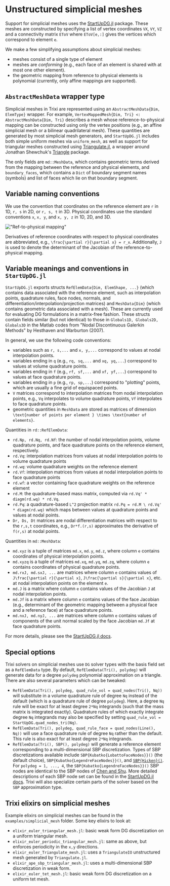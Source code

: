 # Unstructured simplicial meshes

Support for simplicial meshes uses the [StartUpDG.jl](https://github.com/jlchan/StartUpDG.jl) 
package. These meshes are constructed by specifying a list of vertex coordinates `VX`, `VY`, `VZ` 
and a connectivity matrix `EToV` where `EToV[e,:]` gives the vertices which correspond to element `e`. 

We make a few simplifying assumptions about simplicial meshes:
* meshes consist of a single type of element
* meshes are _conforming_ (e.g., each face of an element is shared with at most one other element). 
* the geometric mapping from reference to physical elements is polynomial (currently, only affine 
mappings are supported).

## `AbstractMeshData` wrapper type

Simplicial meshes in Trixi are represented using an `AbstractMeshData{Dim, ElemType}` wrapper. 
For example, `VertexMappedMesh{Dim, Tri} <: AbstractMeshData{Dim, Tri}` describes a mesh whose
reference-to-physical mapping can be constructed using only the vertex positions (e.g., an affine 
simplicial mesh or a bilinear quadrilateral mesh). These quantities are generated by most simplicial 
mesh generators, and `StartUpDG.jl` includes both simple uniform meshes via `uniform_mesh`, as 
well as support for triangular meshes constructed using 
[Triangulate.jl](https://github.com/JuliaGeometry/Triangulate.jl), a wrapper around Jonathan Shewchuk's 
[Triangle](https://www.cs.cmu.edu/~quake/triangle.html) package.

The only fields are `md::MeshData`, which contains geometric terms derived from the mapping between 
the reference and physical elements, and `boundary_faces`, which contains a `Dict` of boundary 
segment names (symbols) and list of faces which lie on that boundary segment. 

## Variable naming conventions

We use the convention that coordinates on the reference element are ``r`` in 1D, ``r, s`` in 2D, 
or ``r, s, t`` in 3D. Physical coordinates use the standard conventions ``x``, ``x, y``, and 
``x, y, z`` in 1D, 2D, and 3D. 

!["Ref-to-physical mapping"](https://jlchan.github.io/StartUpDG.jl/dev/assets/mapping_diagram.png)

Derivatives of reference coordinates with respect to physical coordinates are abbreviated, e.g., 
``\frac{\partial r}{\partial x} = r_x``. Additionally, ``J`` is used to denote the determinant of 
the Jacobian of the reference-to-physical mapping. 

## Variable meanings and conventions in `StartUpDG.jl`

`StartUpDG.jl` exports structs `RefElemData{Dim, ElemShape, ...}` (which contains data associated 
with the reference element, such as interpolation points, quadrature rules, face nodes, normals, 
and differentiation/interpolation/projection matrices) and `MeshData{Dim}` (which contains geometric 
data associated with a mesh). These are currently used for evaluating DG formulations in a matrix-free 
fashion. These structs contain fields similar (but not identical) to those in 
`Globals1D, Globals2D, Globals3D` in the Matlab codes from "Nodal Discontinuous Galerkin Methods" 
by Hesthaven and Warburton (2007). 

In general, we use the following code conventions:
* variables such as `r, s,...` and `x, y,...` correspond to values at nodal interpolation points. 
* variables ending in `q` (e.g., `rq, sq,...` and `xq, yq,...`) correspond to values at volume 
quadrature points. 
* variables ending in `f` (e.g., `rf, sf,...` and `xf, yf,...`) correspond to values at face 
quadrature points. 
* variables ending in `p` (e.g., `rp, sp,...`) correspond to "plotting" points, which are usually 
a fine grid of equispaced points.
* `V` matrices correspond to interpolation matrices from nodal interpolation points, e.g., `Vq` 
interpolates to volume quadrature points, `Vf` interpolates to face quadrature points. 
* geometric quantities in `MeshData` are stored as matrices of dimension 
``\text{number of points per element } \times \text{number of elements}``. 

Quantities in `rd::RefElemData`: 
* `rd.Np, rd.Nq, rd.Nf`: the number of nodal interpolation points, volume quadrature points, and 
face quadrature points on the reference element, respectively. 
* `rd.Vq`: interpolation matrices from values at nodal interpolation points to volume quadrature points
* `rd.wq`: volume quadrature weights on the reference element
* `rd.Vf`: interpolation matrices from values at nodal interpolation points to face quadrature points
* `rd.wf`: a vector containing face quadrature weights on the reference element
* `rd.M`: the quadrature-based mass matrix, computed via `rd.Vq' * diagm(rd.wq) * rd.Vq`.
* `rd.Pq`: a quadrature-based ``L^2`` projection matrix `rd.Pq = rd.M \ rd.Vq' * diagm(rd.wq)` 
which maps between values at quadrature points and values at nodal points. 
* `Dr, Ds, Dt` matrices are nodal differentiation matrices with respect to the ``r,s,t`` coordinates, 
e.g., `Dr*f.(r,s)` approximates the derivative of ``f(r,s)`` at nodal points. 

Quantities in `md::MeshData`: 
* `md.xyz` is a tuple of matrices `md.x`, `md.y`, `md.z`, where column `e` contains coordinates of 
physical interpolation points. 
* `md.xyzq` is a tuple of matrices `md.xq`, `md.yq`, `md.zq`, where column `e` contains coordinates 
of physical quadrature points. 
* `md.rxJ, md.sxJ, ...` are matrices where column `e` contains values of 
``J\frac{\partial r}{\partial x}``, ``J\frac{\partial s}{\partial x}``, etc. at nodal interpolation 
points on the element `e`.
* `md.J` is a matrix where column `e` contains values of the Jacobian ``J`` at nodal interpolation points.
* `md.Jf` is a matrix where column `e` contains values of the face Jacobian (e.g., determinant of 
the geometric mapping between a physical face and a reference face) at face quadrature points.
* `md.nxJ, md.nyJ, ...` are matrices where column `e` contains values of components of the unit 
normal scaled by the face Jacobian `md.Jf` at face quadrature points.

For more details, please see the [StartUpDG.jl docs](https://jlchan.github.io/StartUpDG.jl/dev/). 
## Special options

Trixi solvers on simplicial meshes use `DG` solver types with the basis field set as a `RefElemData` 
type. By default, `RefElemData(Tri(), polydeg)` will generate data for a degree `polydeg` polynomial 
approximation on a triangle. There are also several parameters which can be tweaked:

* `RefElemData(Tri(), polydeg, quad_rule_vol = quad_nodes(Tri(), Nq))` will substitute in a volume 
quadrature rule of degree `Nq` instead of the default (which is a quadrature rule of degree `polydeg`).
Here, a degree `Nq` rule will be exact for at least degree `2*Nq` integrands (such that the mass 
matrix is integrated exactly). Quadrature rules of which exactly integrate degree `Nq` integrands 
may also be specified by setting `quad_rule_vol = StartUpDG.quad_nodes_tri(Nq)`. 
* `RefElemData(Tri(), polydeg, quad_rule_face = quad_nodes(Line(), Nq))` will use a face quadrature rule 
of degree `Nq` rather than the default. This rule is also exact for at least degree `2*Nq` integrands. 
* `RefElemData(Tri(), SBP(), polydeg)` will generate a reference element corresponding to a 
multi-dimensional SBP discretization. Types of SBP discretizations available include 
`SBP{Kubatko{LobattoFaceNodes}}()` (the default choice), `SBP{Kubatko{LegendreFaceNodes}}()`, and 
[`SBP{Hicken}()`](https://doi.org/10.1007/s10915-020-01154-8). For `polydeg = 1, ..., 4`, the 
`SBP{Kubatko{LegendreFaceNodes}}()` SBP nodes are identical to the SBP nodes of 
[Chen and Shu](https://doi.org/10.1016/j.jcp.2017.05.025). 
More detailed descriptions of each SBP node set can be found in the 
[StartUpDG.jl docs](https://jlchan.github.io/StartUpDG.jl/dev/RefElemData/#RefElemData-based-on-SBP-finite-differences). 
Trixi will also specialize certain parts of the solver based on the `SBP` approximation type. 

## Trixi elixirs on simplicial meshes

Example elixirs on simplicial meshes can be found in the `examples/simplicial_mesh` folder. 
Some key elixirs to look at: 

* `elixir_euler_triangular_mesh.jl`: basic weak form DG discretization on a uniform triangular mesh. 
* `elixir_euler_periodic_triangular_mesh.jl`: same as above, but enforces periodicity in the ``x,y`` directions.
* `elixir_euler_Triangulate_mesh.jl`: uses a `TriangulateIO` unstructured mesh generated by `Triangulate.jl`. 
* `elixir_ape_sbp_triangular_mesh.jl`: uses a multi-dimensional SBP discretization in weak form. 
* `elixir_euler_tet_mesh.jl`: basic weak form DG discretization on a uniform tet mesh.
